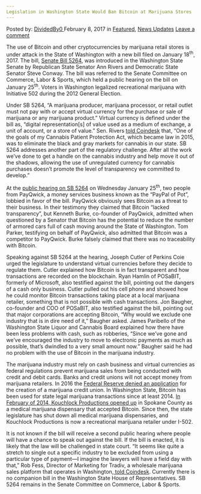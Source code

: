 ```yaml
---
Legislation in Washington State Would Ban Bitcoin at Marijuana Stores
---
```

<article class="post-listing post-18034 post type-post status-publish format-standard has-post-thumbnail hentry category-deepdot-news category-news-updates tag-ban tag-bitcoin tag-legislation tag-marijuana tag-state tag-stores tag-washington">
    <div class="post-inner">
        <span>Posted by: <a href="https://www.deepdotweb.com/author/dividedby0/" title="">DividedBy0 </a></span>
    <span>February 8, 2017</span>
    <span>in <a href="https://www.deepdotweb.com/category/deepdot-news/" rel="category tag">Featured</a>, <a href="https://www.deepdotweb.com/category/news-updates/" rel="category tag">News Updates</a></span>
    <span><a href="https://www.deepdotweb.com/2017/02/08/legislation-washington-state-ban-bitcoin-marijuana-stores/#respond">Leave a comment</a></span>
    </p>
    <div class="clear"></div>
    <div class="entry">
    <p>The use of Bitcoin and other cryptocurrencies by marijuana retail stores is under attack in the State of Washington with a new bill filed on January 18<sup>th</sup>, 2017. The bill, <a href="http://apps.leg.wa.gov/documents/billdocs/2017-18/Pdf/Bills/Senate Bills/5264.pdf">Senate Bill 5264</a>, was introduced in the Washington State Senate by Republican State Senator Ann Rivers and Democratic State Senator Steve Conway. The bill was referred to the Senate Committee on Commerce, Labor &amp; Sports, which held a public hearing on the bill on January 25<sup>th</sup>. Voters in Washington legalized recreational marijuana with Initiative 502 during the 2012 General Election.</p>
    <p>Under SB 5264, “A marijuana producer, marijuana processor, or retail outlet must not pay with or accept virtual currency for the purchase or sale of marijuana or any marijuana product.” Virtual currency is defined under the bill as, “digital representation[s] of value used as a medium of exchange, a unit of account, or a store of value.” Sen. Rivers <a href="http://www.coindesk.com/washington-lawmakers-are-trying-to-keep-bitcoin-out-of-pot-shops/">told Coindesk</a> that, “One of the goals of my Cannabis Patient Protection Act, which became law in 2015, was to eliminate the black and gray markets for cannabis in our state. SB 5264 addresses another part of the regulatory challenge. After all the work we’ve done to get a handle on the cannabis industry and help move it out of the shadows, allowing the use of unregulated currency for cannabis purchases doesn’t promote the level of transparency we committed to develop.”</p>
    <p>At the <a href="http://www.tvw.org/watch/?eventID=2017011321">public hearing on SB 5264</a> on Wednesday January 25<sup>th</sup>, two people from PayQwick, a money services business known as the “PayPal of Pot”, lobbied in favor of the bill. PayQwick obviously sees Bitcoin as a threat to their business. In their testimony they claimed that Bitcoin “lacked transparency”, but Kenneth Burke, co-founder of PayQwick, admitted when questioned by a Senator that Bitcoin has the potential to reduce the number of armored cars full of cash moving around the State of Washington. Tom Parker, testifying on behalf of PayQwick, also admitted that Bitcoin was a competitor to PayQwick. Burke falsely claimed that there was no traceability with Bitcoin.</p>
    <p>Speaking against SB 5264 at the hearing, Joseph Cutler of Perkins Coie urged the legislature to understand virtual currencies before they decide to regulate them. Cutler explained how Bitcoin is in fact transparent and how transactions are recorded on the blockchain. Ryan Hamlin of POSaBIT, formerly of Microsoft, also testified against the bill, pointing out the dangers of a cash only business. Cutler pulled out his cell phone and showed how he could monitor Bitcoin transactions taking place at a local marijuana retailer, something that is not possible with cash transactions. Jon Baugher, co-founder and COO of POSaBIT, also testified against the bill, pointing out that major corporations are accepting Bitcoin, “Why would we exclude one industry that is in dire need of it,” Baugher asked. James Paribello of the Washington State Liquor and Cannabis Board explained how there have been less problems with cash, such as robberies, “Since we’ve gone and we’ve encouraged the industry to move to electronic payments as much as possible, that’s dwindled to a very small amount now.” Baugher said he had no problem with the use of Bitcoin in the marijuana industry.</p>
    <p>The marijuana industry must rely on cash business and virtual currencies as federal regulations prevent marijuana sales from being conducted with credit and debit cards. Banks and credit unions will not accept money from marijuana retailers. In 2016 the <a href="http://www.denverpost.com/2016/01/05/judge-tosses-denver-marijuana-credit-unions-suit-for-federal-approval/">Federal Reserve denied an application</a> for the creation of a marijuana credit union. In Washington State, Bitcoin has been used for state legal marijuana transactions since at least 2014. <a href="http://www.coindesk.com/washington-dispensary-now-takes-bitcoin-cannabis/">In February of 2014, Kouchlock Productions opened up</a> in Spokane County as a medical marijuana dispensary that accepted Bitcoin. Since then, the state legislature has shut down all medical marijuana dispensaries, and Kouchlock Productions is now a recreational marijuana retailer under I-502.</p>
    <p>It is not known if the bill will receive a second public hearing where people will have a chance to speak out against the bill. If the bill is enacted, it is likely that the law will be challenged in state court. “It seems like quite a stretch to single out a specific industry to be excluded from using a particular type of payment—I imagine the lawyers will have a field day with that,” Rob Fess, Director of Marketing for Tradiv, a wholesale marijuana sales platform that operates in Washington,<a href="http://hightimes.com/news/washington-lawmakers-seek-to-ban-bitcoin-at-pot-shops/"> told Coindesk</a>. Currently there is no companion bill in the Washington State House of Representatives. SB 5264 remains in the Senate Committee on Commerce, Labor &amp; Sports.</p>
    </div>
    <span style="display:none"><a href="https://www.deepdotweb.com/tag/ban/" rel="tag">ban</a> <a href="https://www.deepdotweb.com/tag/bitcoin/" rel="tag">bitcoin</a> <a href="https://www.deepdotweb.com/tag/legislation/" rel="tag">legislation</a> <a href="https://www.deepdotweb.com/tag/marijuana/" rel="tag">marijuana</a> <a href="https://www.deepdotweb.com/tag/state/" rel="tag">state</a> <a href="https://www.deepdotweb.com/tag/stores/" rel="tag">stores</a> <a href="https://www.deepdotweb.com/tag/washington/" rel="tag">washington</a></span> <span style="display:none" class="updated">2017-02-08</span>
    <div style="display:none" class="vcard author" itemprop="author" itemscope itemtype="http://schema.org/Person"><strong class="fn" itemprop="name"><a href="https://www.deepdotweb.com/author/dividedby0/" title="Posts by DividedBy0" rel="author">DividedBy0</a></strong></div>
    </div>
</article>


